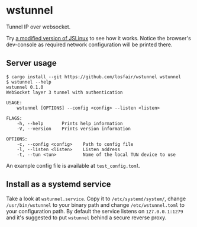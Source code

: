 # wstunnel

Tunnel IP over websocket.

Try [a modified version of JSLinux](https://jslinux.invariant.me) to see how it works. Notice the browser's dev-console as required network configuration will be printed there.

## Server usage

```
$ cargo install --git https://github.com/losfair/wstunnel wstunnel
$ wstunnel --help
wstunnel 0.1.0
WebSocket layer 3 tunnel with authentication

USAGE:
    wstunnel [OPTIONS] --config <config> --listen <listen>

FLAGS:
    -h, --help       Prints help information
    -V, --version    Prints version information

OPTIONS:
    -c, --config <config>    Path to config file
    -l, --listen <listen>    Listen address
    -t, --tun <tun>          Name of the local TUN device to use
```

An example config file is available at `test_config.toml`.

## Install as a systemd service

Take a look at `wstunnel.service`. Copy it to `/etc/systemd/system/`, change `/usr/bin/wstunnel` to your binary path and change `/etc/wstunnel.toml` to your configuration path. By default the service listens on `127.0.0.1:1279` and it's suggested to put `wstunnel` behind a secure reverse proxy.
